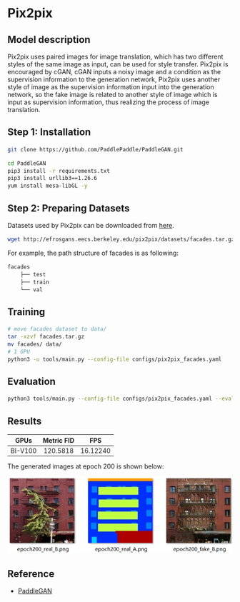# Pix2pix
## Model description
Pix2pix uses paired images for image translation, which has two different styles of the same image as input, can be used for style transfer. Pix2pix is encouraged by cGAN, cGAN inputs a noisy image and a condition as the supervision information to the generation network, Pix2pix uses another style of image as the supervision information input into the generation network, so the fake image is related to another style of image which is input as supervision information, thus realizing the process of image translation.

## Step 1: Installation
```bash
git clone https://github.com/PaddlePaddle/PaddleGAN.git
```

```bash
cd PaddleGAN
pip3 install -r requirements.txt
pip3 install urllib3==1.26.6
yum install mesa-libGL -y
```

## Step 2: Preparing Datasets

Datasets used by Pix2pix can be downloaded from [here](http://efrosgans.eecs.berkeley.edu/pix2pix/datasets/).

```bash
wget http://efrosgans.eecs.berkeley.edu/pix2pix/datasets/facades.tar.gz --no-check-certificate
```

For example, the path structure of facades is as following:

```bash
facades
    ├── test
    ├── train
    └── val
```

## Training

```bash
# move facades dataset to data/ 
tar -xzvf facades.tar.gz
mv facades/ data/
# 1 GPU
python3 -u tools/main.py --config-file configs/pix2pix_facades.yaml
```

## Evaluation

```bash
python3 tools/main.py --config-file configs/pix2pix_facades.yaml --evaluate-only --load ${PATH_OF_WEIGHT}
```

## Results
|GPUs|Metric FID|FPS|
|:---:|:---:|:---:|
|BI-V100|120.5818|16.12240|

The generated images at epoch 200 is shown below:

<img src = 'results.png'>


## Reference
- [PaddleGAN](https://github.com/PaddlePaddle/PaddleGAN) 
